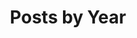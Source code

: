 ---
title: "Posts by Year"
layout: posts
permalink: /year-archive/
sitemap: true
author_profile: true
header:
  image: /assets/images/banners/banner_02.png
---